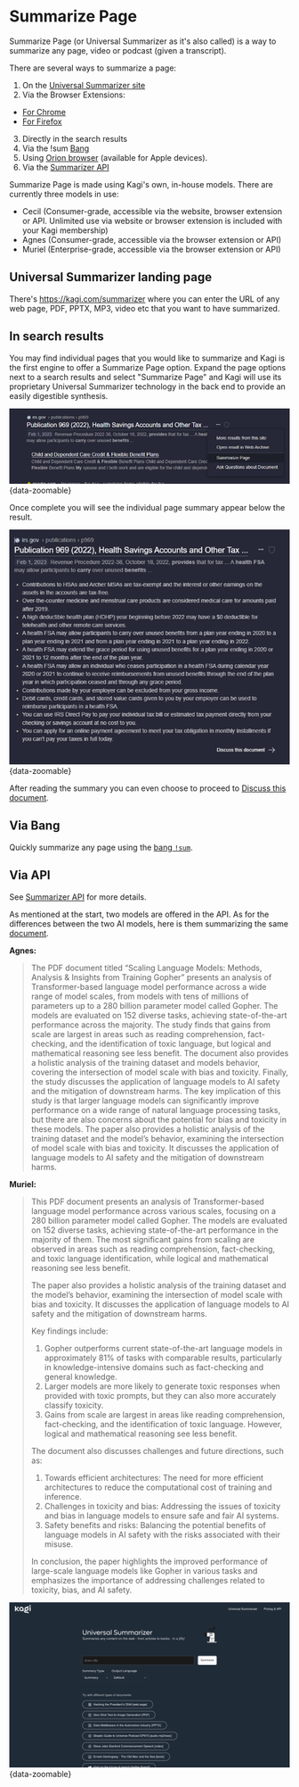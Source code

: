 # Summarize Page
Summarize Page (or Universal Summarizer as it's also called) is a way to summarize any page, video or podcast (given a transcript).

There are several ways to summarize a page:

1. On the [Universal Summarizer site](https://kagi.com/summarizer/)
2. Via the Browser Extensions:
  - [For Chrome](https://chromewebstore.google.com/detail/kagi-summarizer/dpaefegpjhgeplnkomgbcmmlffkijbgp)
  - [For Firefox](https://addons.mozilla.org/en-US/firefox/addon/kagi-search-for-firefox/)
3. Directly in the search results
4. Via the !sum [Bang](../features/bangs.md)
5. Using [Orion browser](https://kagi.com/orion/) (available for Apple devices).
6. Via the [Summarizer API](../api/summarizer.md)

Summarize Page is made using Kagi's own, in-house models. There are currently three models in use:
- Cecil (Consumer-grade, accessible via the website, browser extension or API. Unlimited use via website or browser extension is included with your Kagi membership)
- Agnes (Consumer-grade, accessible via the browser extension or API)
- Muriel (Enterprise-grade, accessible via the browser extension or API)

## Universal Summarizer landing page

There's <https://kagi.com/summarizer> where you can enter the URL of any web page, PDF, PPTX, MP3, video etc that you want to have summarized.

## In search results

You may find individual pages that you would like to summarize and Kagi is the first engine to offer a Summarize Page option. Expand the page options next to a search results and select "Summarize Page" and Kagi will use its proprietary Universal Summarizer technology in the back end to provide an easily digestible synthesis.

![Summarize Page](media/summarize_page.png){data-zoomable}

Once complete you will see the individual page summary appear below the result.

![Summarized Page](media/summarized_page.png){data-zoomable}

After reading the summary you can even choose to proceed to [Discuss this document](./ask-questions.md).

## Via Bang

Quickly summarize any page using the [bang `!sum`](../features/bangs.md#universal-summarizer).

## Via API
See [Summarizer API](../api/summarizer.md) for more details.

As mentioned at the start, two models are offered in the API. As for the differences between the two AI models, here is them summarizing the same [document](https://arxiv.org/pdf/2112.11446.pdf).

**Agnes:**

> The PDF document titled “Scaling Language Models: Methods, Analysis & Insights from Training Gopher” presents an analysis of Transformer-based language model performance across a wide range of model scales, from models with tens of millions of parameters up to a 280 billion parameter model called Gopher. The models are evaluated on 152 diverse tasks, achieving state-of-the-art performance across the majority. The study finds that gains from scale are largest in areas such as reading comprehension, fact-checking, and the identification of toxic language, but logical and mathematical reasoning see less benefit. The document also provides a holistic analysis of the training dataset and models behavior, covering the intersection of model scale with bias and toxicity. Finally, the study discusses the application of language models to AI safety and the mitigation of downstream harms. The key implication of this study is that larger language models can significantly improve performance on a wide range of natural language processing tasks, but there are also concerns about the potential for bias and toxicity in these models.
> The paper also provides a holistic analysis of the training dataset and the model’s behavior, examining the intersection of model scale with bias and toxicity. It discusses the application of language models to AI safety and the mitigation of downstream harms.

**Muriel:**

> This PDF document presents an analysis of Transformer-based language model performance across various scales, focusing on a 280 billion parameter model called Gopher. The models are evaluated on 152 diverse tasks, achieving state-of-the-art performance in the majority of them. The most significant gains from scaling are observed in areas such as reading comprehension, fact-checking, and toxic language identification, while logical and mathematical reasoning see less benefit.
>
> The paper also provides a holistic analysis of the training dataset and the model’s behavior, examining the intersection of model scale with bias and toxicity. It discusses the application of language models to AI safety and the mitigation of downstream harms.
>
> Key findings include:
> 1. Gopher outperforms current state-of-the-art language models in approximately 81% of tasks with comparable results, particularly in knowledge-intensive domains such as fact-checking and general knowledge.
> 2. Larger models are more likely to generate toxic responses when provided with toxic prompts, but they can also more accurately classify toxicity.
> 3. Gains from scale are largest in areas like reading comprehension, fact-checking, and the identification of toxic language. However, logical and mathematical reasoning see less benefit.
>
> The document also discusses challenges and future directions, such as:
> 1. Towards efficient architectures: The need for more efficient architectures to reduce the computational cost of training and inference.
> 2. Challenges in toxicity and bias: Addressing the issues of toxicity and bias in language models to ensure safe and fair AI systems.
> 3. Safety benefits and risks: Balancing the potential benefits of language models in AI safety with the risks associated with their misuse.
>
> In conclusion, the paper highlights the improved performance of large-scale language models like Gopher in various tasks and emphasizes the importance of addressing challenges related to toxicity, bias, and AI safety.

![Universal Summarizer landing page](media/universal-summarizer_landing_page.png){data-zoomable}
